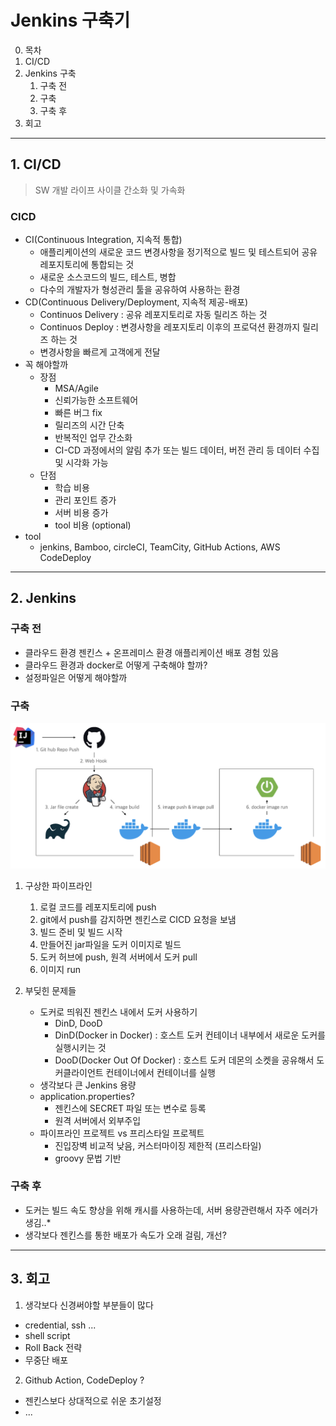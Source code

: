 # Jenkins 구축기

0. 목차
1. CI/CD
2. Jenkins 구축
    1. 구축 전
    2. 구축
    3. 구축 후
3. 회고


--------------------------

## 1. CI/CD
> SW 개발 라이프 사이클 간소화 및 가속화  
>
### CICD 
- CI(Continuous Integration, 지속적 통합)
  - 애플리케이션의 새로운 코드 변경사항을 정기적으로 빌드 및 테스트되어 공유 레포지토리에 통합되는 것
  - 새로운 소스코드의 빌드, 테스트, 병합
  - 다수의 개발자가 형성관리 툴을 공유하여 사용하는 환경
- CD(Continuous Delivery/Deployment, 지속적 제공-배포)
  - Continuos Delivery : 공유 레포지토리로 자동 릴리즈 하는 것
  - Continuos Deploy : 변경사항을 레포지토리 이후의 프로덕션 환경까지 릴리즈 하는 것
  - 변경사항을 빠르게 고객에게 전달
- 꼭 해야할까
  - 장점 
    - MSA/Agile 
    - 신뢰가능한 소프트웨어
    - 빠른 버그 fix
    - 릴리즈의 시간 단축
    - 반복적인 업무 간소화
    - CI-CD 과정에서의 알림 추가 또는 빌드 데이터, 버전 관리 등 데이터 수집 및 시각화 가능
  - 단점 
    - 학습 비용
    - 관리 포인트 증가
    - 서버 비용 증가
    - tool 비용 (optional)
- tool
  - jenkins, Bamboo, circleCI, TeamCity, GitHub Actions, AWS CodeDeploy 

------
## 2. Jenkins
### 구축 전
- 클라우드 환경 젠킨스 + 온프레미스 환경 애플리케이션 배포 경험 있음
- 클라우드 환경과 docker로 어떻게 구축해야 할까?  
- 설정파일은 어떻게 해야할까 

### 구축
![젠킨스아키텍처](../images/jenkinsArch.png)
1. 구상한 파이프라인 
   1. 로컬 코드를 레포지토리에 push
   2. git에서 push를 감지하면 젠킨스로 CICD 요청을 보냄
   3. 빌드 준비 및 빌드 시작
   4. 만들어진 jar파일을 도커 이미지로 빌드 
   5. 도커 허브에 push, 원격 서버에서 도커 pull
   6. 이미지 run 
    

2. 부딪힌 문제들
   - 도커로 띄워진 젠킨스 내에서 도커 사용하기
     - DinD, DooD
     - DinD(Docker in Docker) : 호스트 도커 컨테이너 내부에서 새로운 도커를 실행시키는 것
     - DooD(Docker Out Of Docker) : 호스트 도커 데몬의 소켓을 공유해서 도커클라이언트 컨테이너에서 컨테이너를 실행
   - 생각보다 큰 Jenkins 용량
   - application.properties?
     - 젠킨스에 SECRET 파일 또는 변수로 등록
     - 원격 서버에서 외부주입
   - 파이프라인 프로젝트 vs 프리스타일 프로젝트
     - 진입장벽 비교적 낮음, 커스터마이징 제한적 (프리스타일)
     - groovy 문법 기반 
### 구축 후 
- 도커는 빌드 속도 향상을 위해 캐시를 사용하는데, 서버 용량관련해서 자주 에러가 생김..*
- 생각보다 젠킨스를 통한 배포가 속도가 오래 걸림, 개선? 

-----

## 3. 회고
1. 생각보다 신경써야할 부분들이 많다
- credential, ssh ...
- shell script
- Roll Back 전략
- 무중단 배포

2. Github Action, CodeDeploy ?
- 젠킨스보다 상대적으로 쉬운 초기설정
- ...